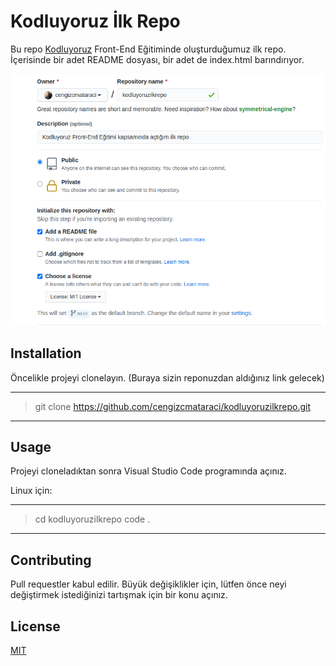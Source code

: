 # Kodluyoruz İlk Repo
Bu repo [Kodluyoruz](https://kodluyoruz.org/) Front-End Eğitiminde oluşturduğumuz ilk repo. İçerisinde bir adet README dosyası, bir adet de index.html barındırıyor.

![githubpng](https://github.com/MCErmurat/kodluyoruzilkrepo/blob/main/images/github.png)

## Installation

Öncelikle projeyi clonelayın. (Buraya sizin reponuzdan aldığınız link gelecek)
***
>git clone https://github.com/cengizcmataraci/kodluyoruzilkrepo.git
***
## Usage

Projeyi cloneladıktan sonra Visual Studio Code programında açınız.

Linux için:
***
>cd kodluyoruzilkrepo
code .
***
## Contributing 

Pull requestler kabul edilir. Büyük değişiklikler için, lütfen önce neyi değiştirmek istediğinizi tartışmak için bir konu açınız.

## License

[MIT](https://choosealicense.com/licenses/mit/)